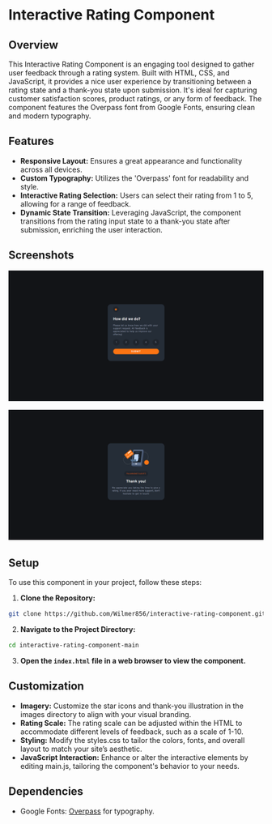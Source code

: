 # Interactive Rating Component

## Overview

This Interactive Rating Component is an engaging tool designed to gather user feedback through a rating system. Built with HTML, CSS, and JavaScript, it provides a nice user experience by transitioning between a rating state and a thank-you state upon submission. It's ideal for capturing customer satisfaction scores, product ratings, or any form of feedback. The component features the Overpass font from Google Fonts, ensuring clean and modern typography.

## Features

- **Responsive Layout:** Ensures a great appearance and functionality across all devices.
- **Custom Typography:** Utilizes the 'Overpass' font for readability and style.
- **Interactive Rating Selection:** Users can select their rating from 1 to 5, allowing for a range of feedback.
- **Dynamic State Transition:** Leveraging JavaScript, the component transitions from the rating input state to a thank-you state after submission, enriching the user interaction.

## Screenshots

![Desktop/Laptop Screens](./screenshots/screenshot-1.png)

![Mobile Screens](./screenshots/screenshot-2.png)

## Setup

To use this component in your project, follow these steps:

1. **Clone the Repository:**

```bash
git clone https://github.com/Wilmer856/interactive-rating-component.git
```

2. **Navigate to the Project Directory:**

```bash
cd interactive-rating-component-main
```

3. **Open the `index.html` file in a web browser to view the component.**

## Customization

- **Imagery:** Customize the star icons and thank-you illustration in the images directory to align with your visual branding.
- **Rating Scale:** The rating scale can be adjusted within the HTML to accommodate different levels of feedback, such as a scale of 1-10.
- **Styling:** Modify the styles.css to tailor the colors, fonts, and overall layout to match your site’s aesthetic.
- **JavaScript Interaction:** Enhance or alter the interactive elements by editing main.js, tailoring the component's behavior to your needs.

## Dependencies

- Google Fonts: [Overpass](https://fonts.google.com/specimen/Overpass) for typography.
